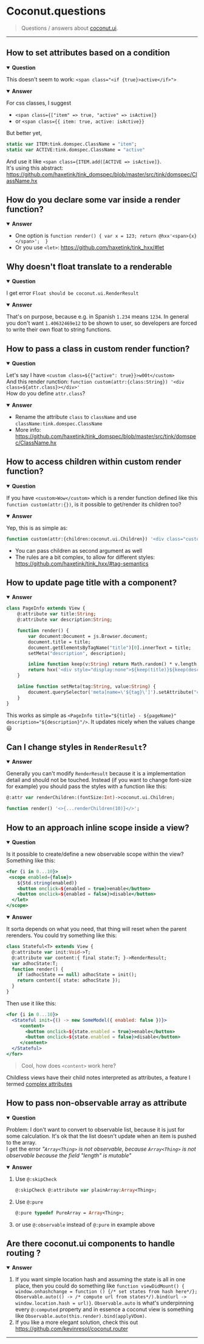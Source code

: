 # Coconut.questions

> Questions / answers about [coconut.ui](https://github.com/MVCoconut/).

--- 

## How to set attributes based on a condition

<details open><summary><b>Question</b></summary>

This doesn't seem to work: `<span class="<if {true}>active</if>">`

</details>

<details open><summary><b>Answer</b></summary>

For css classes, I suggest
* `<span class={["item" => true, "active" => isActive]}` 
* or `<span class={{ item: true, active: isActive}}`

But better yet,  
```haxe
static var ITEM:tink.domspec.ClassName = "item"; 
static var ACTIVE:tink.domspec.ClassName = "active" 
```
And use it like  `<span class={ITEM.add([ACTIVE => isActive]}`.  
It's using this abstract: <https://github.com/haxetink/tink_domspec/blob/master/src/tink/domspec/ClassName.hx>
 
</details>


## How do you declare some var inside a render function?

<details open><summary><b>Answer</b></summary>

* One option is `function render() { var x = 123; return @hxx'<span>{x}</span>';  }`
* Or you use `<let>`: <https://github.com/haxetink/tink_hxx/#let>

</details>

## Why doesn't float translate to a renderable

<details open><summary><b>Question</b></summary>
 
I get error `Float should be coconut.ui.RenderResult`

</details>

<details open><summary><b>Answer</b></summary>

That's on purpose, because e.g. in Spanish `1.234` means `1234`. In general you don't want `1.40632469e12` to be shown to user, so developers are forced to write their own float to string functions.

</details>

## How to pass a class in custom render function?

<details open><summary><b>Question</b></summary>
 
Let's say I have `<custom class=${{"active": true}}>w00t</custom>`  
And this render runction: `function custom(attr:{class:String}) '<div class=${attr.class}></div>'`  
How do you define `attr.class`? 

</details>

<details open><summary><b>Answer</b></summary>

* Rename the attribute `class` to `className` and use `className:tink.domspec.ClassName`
* More info: <https://github.com/haxetink/tink_domspec/blob/master/src/tink/domspec/ClassName.hx>

</details>


## How to access children within custom render function?

<details open><summary><b>Question</b></summary>

If you have `<custom>Wow</custom>` which is a render function defined like this `function custom(attr:{})`, is it possible to get/render its children too?

</details>

<details open><summary><b>Answer</b></summary>

Yep, this is as simple as:
 
```haxe
function custom(attr:{children:coconut.ui.Children}) '<div class="custom">${...attr.children}</div>';
```

* You can pass children as second argument as well
* The rules are a bit complex, to allow for different styles: <https://github.com/haxetink/tink_hxx/#tag-semantics>

</details>

## How to update page title with a component?

<details open><summary><b>Answer</b></summary>

```haxe
class PageInfo extends View {
    @:attribute var title:String;
    @:attribute var description:String;

    function render() {
        var document:Document = js.Browser.document;
        document.title = title;
        document.getElementsByTagName("title")[0].innerText = title;
        setMeta("description", description);

        inline function keep(v:String) return Math.random() * v.length > 0 ? "" : "";
        return hxx('<div style="display:none">${keep(title)}${keep(description)}</div>');
    }

    inline function setMeta(tag:String, value:String) {
        document.querySelector('meta[name=\'${tag}\']').setAttribute("content", value);
    }
}
```

This works as simple as `<PageInfo title="${title} - ${pageName}" description="${description}"/>`. It updates nicely when the values change :smiley:

</details>

## Can I change styles in `RenderResult`?

<details open><summary><b>Answer</b></summary>

Generally you can't modify `RenderResult` because it is a implementation detail and should not be touched. Instead (if you want to change font-size for example) you should pass the styles with a function like this:

```haxe
@:attr var renderChildren:(fontSize:Int)->coconut.ui.Children;

function render() '<>{...renderChildren(10)}</>';
```

</details>


## How to an approach inline scope inside a view?

<details open><summary><b>Question</b></summary>

Is it possible to create/define a new observable scope within the view?  Something like this:
```jsx
<for {i in 0...10}>
 <scope enabled={false}>
    ${Std.string(enabled)}
    <button onclick=${enabled = true}>enable</button>
    <button onclick=${enabled = false}>disable</button>
  </let>
</scope>
```
</details>

<details open><summary><b>Answer</b></summary>
  
It sorta depends on what you need, that thing will reset when the parent rerenders. You could try something like this:
  
```haxe
class Stateful<T> extends View {
  @:attribute var init:Void->T;
  @:attribute var content:{ final state:T; }->RenderResult;
  var adhocState:T;
  function render() {
    if (adhocState == null) adhocState = init();
    return content({ state: adhocState });
  }
}
```

Then use it like this:

```jsx
<for {i in 0...10}>
  <Stateful init={() -> new SomeModel({ enabled: false })}>
     <content>
       <button onclick=${state.enabled = true}>enable</button>
       <button onclick=${state.enabled = false}>disable</button>
     </content>
  </Stateful>
</for>
```

> Cool, how does `<content>` work here?

Childless views have their child notes interpreted as attributes, a feature I termed [complex attributes](https://github.com/haxetink/tink_hxx/#complex-attributes)

</details>

## How to pass non-observable array as attribute

<details open><summary><b>Question</b></summary>

Problem: I don't want to convert to observable list, because it is just for some calculation. It's ok that the list doesn't update when an item is pushed to the array.  
I get the error _"`Array<Thing>` is not observable, because `Array<Thing>` is not observable because the field \"length\" is mutable"_

</details>

<details open><summary><b>Answer</b></summary>
 
1. Use `@:skipCheck`
   ```haxe
   @:skipCheck @:attribute var plainArray:Array<Thing>;
   ```
2. Use `@:pure`
   ```haxe
   @:pure typedef PureArray = Array<Thing>;
   ```
3. or use `@:observable` instead of `@:pure` in example above

</details>

## Are there coconut.ui components to handle routing ?

<details open><summary><b>Answer</b></summary>

1. If you want simple location hash and assuming the state is all in one place, then you could do something like `function viewDidMount() { window.onhashchange = function () {/* set states from hash here*/}; Observable.auto(() -> /* compute url from states*/).bind(url -> window.location.hash = url)}`. `Observable.auto` is what's underpinning every `@:computed` property
and in essence a coconut view is something like `Observable.auto(this.render).bind(applyVDom)`.
1. If you like a more elegant solution, check this out <https://github.com/kevinresol/coconut.router>

</details>

---
